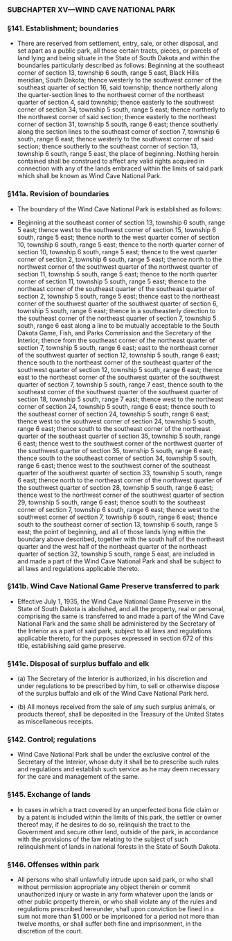 ### SUBCHAPTER XV—WIND CAVE NATIONAL PARK

### §141. Establishment; boundaries
* There are reserved from settlement, entry, sale, or other disposal, and set apart as a public park, all those certain tracts, pieces, or parcels of land lying and being situate in the State of South Dakota and within the boundaries particularly described as follows: Beginning at the southeast corner of section 13, township 6 south, range 5 east, Black Hills meridian, South Dakota; thence westerly to the southwest corner of the southeast quarter of section 16, said township; thence northerly along the quarter-section lines to the northwest corner of the northeast quarter of section 4, said township; thence easterly to the southwest corner of section 34, township 5 south, range 5 east; thence northerly to the northwest corner of said section; thence easterly to the northeast corner of section 31, township 5 south, range 6 east; thence southerly along the section lines to the southeast corner of section 7, township 6 south, range 6 east; thence westerly to the southwest corner of said section; thence southerly to the southeast corner of section 13, township 6 south, range 5 east, the place of beginning. Nothing herein contained shall be construed to affect any valid rights acquired in connection with any of the lands embraced within the limits of said park which shall be known as Wind Cave National Park.

### §141a. Revision of boundaries
* The boundary of the Wind Cave National Park is established as follows:

* Beginning at the southeast corner of section 13, township 6 south, range 5 east; thence west to the southwest corner of section 15, township 6 south, range 5 east; thence north to the west quarter corner of section 10, township 6 south, range 5 east; thence to the north quarter corner of section 10, township 6 south, range 5 east; thence to the west quarter corner of section 2, township 6 south, range 5 east; thence north to the northwest corner of the southwest quarter of the northwest quarter of section 11, township 5 south, range 5 east; thence to the north quarter corner of section 11, township 5 south, range 5 east; thence to the northeast corner of the southeast quarter of the southeast quarter of section 2, township 5 south, range 5 east; thence east to the northeast corner of the southwest quarter of the southwest quarter of section 6, township 5 south, range 6 east; thence in a southeasterly direction to the southeast corner of the northeast quarter of section 7, township 5 south, range 6 east along a line to be mutually acceptable to the South Dakota Game, Fish, and Parks Commission and the Secretary of the Interior; thence from the southeast corner of the northeast quarter of section 7, township 5 south, range 6 east; east to the northeast corner of the southwest quarter of section 12, township 5 south, range 6 east; thence south to the northeast corner of the southeast quarter of the southwest quarter of section 12, township 5 south, range 6 east; thence east to the northeast corner of the southwest quarter of the southwest quarter of section 7, township 5 south, range 7 east, thence south to the southeast corner of the southwest quarter of the southwest quarter of section 18, township 5 south, range 7 east; thence west to the northeast corner of section 24, township 5 south, range 6 east; thence south to the southeast corner of section 24, township 5 south, range 6 east; thence west to the southwest corner of section 24, township 5 south, range 6 east; thence south to the southeast corner of the northeast quarter of the southeast quarter of section 35, township 5 south, range 6 east; thence west to the southwest corner of the northwest quarter of the southwest quarter of section 35, township 5 south, range 6 east; thence south to the southeast corner of section 34, township 5 south, range 6 east; thence west to the southwest corner of the southeast quarter of the southwest quarter of section 33, township 5 south, range 6 east; thence north to the northeast corner of the northwest quarter of the southwest quarter of section 28, township 5 south, range 6 east; thence west to the northwest corner of the southwest quarter of section 29, township 5 south, range 6 east; thence south to the southeast corner of section 7, township 6 south, range 6 east; thence west to the southwest corner of section 7, township 6 south, range 6 east; thence south to the southeast corner of section 13, township 6 south, range 5 east; the point of beginning, and all of those lands lying within the boundary above described, together with the south half of the northeast quarter and the west half of the northeast quarter of the northeast quarter of section 32, township 5 south, range 5 east, are included in and made a part of the Wind Cave National Park and shall be subject to all laws and regulations applicable thereto.

### §141b. Wind Cave National Game Preserve transferred to park
* Effective July 1, 1935, the Wind Cave National Game Preserve in the State of South Dakota is abolished, and all the property, real or personal, comprising the same is transferred to and made a part of the Wind Cave National Park and the same shall be administered by the Secretary of the Interior as a part of said park, subject to all laws and regulations applicable thereto, for the purposes expressed in section 672 of this title, establishing said game preserve.

### §141c. Disposal of surplus buffalo and elk
* (a) The Secretary of the Interior is authorized, in his discretion and under regulations to be prescribed by him, to sell or otherwise dispose of the surplus buffalo and elk of the Wind Cave National Park herd.

* (b) All moneys received from the sale of any such surplus animals, or products thereof, shall be deposited in the Treasury of the United States as miscellaneous receipts.

### §142. Control; regulations
* Wind Cave National Park shall be under the exclusive control of the Secretary of the Interior, whose duty it shall be to prescribe such rules and regulations and establish such service as he may deem necessary for the care and management of the same.

### §145. Exchange of lands
* In cases in which a tract covered by an unperfected bona fide claim or by a patent is included within the limits of this park, the settler or owner thereof may, if he desires to do so, relinquish the tract to the Government and secure other land, outside of the park, in accordance with the provisions of the law relating to the subject of such relinquishment of lands in national forests in the State of South Dakota.

### §146. Offenses within park
* All persons who shall unlawfully intrude upon said park, or who shall without permission appropriate any object therein or commit unauthorized injury or waste in any form whatever upon the lands or other public property therein, or who shall violate any of the rules and regulations prescribed hereunder, shall upon conviction be fined in a sum not more than $1,000 or be imprisoned for a period not more than twelve months, or shall suffer both fine and imprisonment, in the discretion of the court.